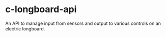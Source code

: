 c-longboard-api
===============

An API to manage input from sensors and output to various controls on an electric longboard.
